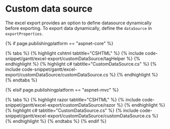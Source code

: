 # Custom data source

The excel export provides an option to define datasource dynamically before exporting. To export data dynamically, define the `dataSource` in `exportProperties`.

{% if page.publishingplatform == "aspnet-core" %}

{% tabs %}
{% highlight cshtml tabtitle="CSHTML" %}
{% include code-snippet/gantt/excel-export/customDataSource/tagHelper %}
{% endhighlight %}
{% highlight c# tabtitle="CustomDataSource.cs" %}
{% include code-snippet/gantt/excel-export/customDataSource/customDataSource.cs %}
{% endhighlight %}
{% endtabs %}

{% elsif page.publishingplatform == "aspnet-mvc" %}

{% tabs %}
{% highlight razor tabtitle="CSHTML" %}
{% include code-snippet/gantt/excel-export/customDataSource/razor %}
{% endhighlight %}
{% highlight c# tabtitle="CustomDataSource.cs" %}
{% include code-snippet/gantt/excel-export/customDataSource/customDataSource.cs %}
{% endhighlight %}
{% endtabs %}
{% endif %}